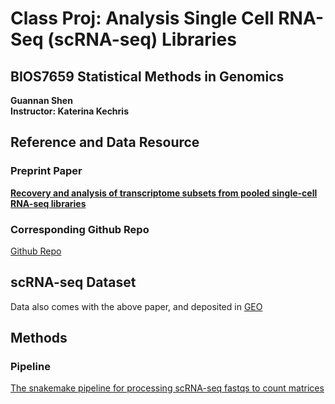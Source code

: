 # Class Proj: Analysis Single Cell RNA-Seq (scRNA-seq) Libraries

## BIOS7659 Statistical Methods in Genomics
**Guannan Shen**  
**Instructor: Katerina Kechris**

## Reference and Data Resource

### Preprint Paper
[**Recovery and analysis of transcriptome subsets from pooled single-cell RNA-seq libraries**](https://www.biorxiv.org/content/early/2018/09/05/408740)

### Corresponding Github Repo
[Github Repo](https://github.com/rnabioco/scrna-subsets)

## scRNA-seq Dataset
Data also comes with the above paper, and deposited in [GEO](https://www.ncbi.nlm.nih.gov/geo/query/acc.cgi?acc=GSE119428)

## Methods

### Pipeline
[The snakemake pipeline for processing scRNA-seq fastqs to count matrices](https://snakemake.readthedocs.io/en/stable/)




